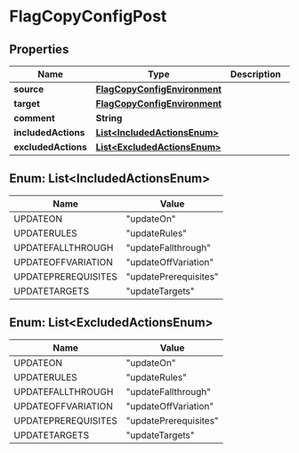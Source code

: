

# FlagCopyConfigPost


## Properties

Name | Type | Description | Notes
------------ | ------------- | ------------- | -------------
**source** | [**FlagCopyConfigEnvironment**](FlagCopyConfigEnvironment.md) |  | 
**target** | [**FlagCopyConfigEnvironment**](FlagCopyConfigEnvironment.md) |  | 
**comment** | **String** |  |  [optional]
**includedActions** | [**List&lt;IncludedActionsEnum&gt;**](#List&lt;IncludedActionsEnum&gt;) |  |  [optional]
**excludedActions** | [**List&lt;ExcludedActionsEnum&gt;**](#List&lt;ExcludedActionsEnum&gt;) |  |  [optional]



## Enum: List&lt;IncludedActionsEnum&gt;

Name | Value
---- | -----
UPDATEON | &quot;updateOn&quot;
UPDATERULES | &quot;updateRules&quot;
UPDATEFALLTHROUGH | &quot;updateFallthrough&quot;
UPDATEOFFVARIATION | &quot;updateOffVariation&quot;
UPDATEPREREQUISITES | &quot;updatePrerequisites&quot;
UPDATETARGETS | &quot;updateTargets&quot;



## Enum: List&lt;ExcludedActionsEnum&gt;

Name | Value
---- | -----
UPDATEON | &quot;updateOn&quot;
UPDATERULES | &quot;updateRules&quot;
UPDATEFALLTHROUGH | &quot;updateFallthrough&quot;
UPDATEOFFVARIATION | &quot;updateOffVariation&quot;
UPDATEPREREQUISITES | &quot;updatePrerequisites&quot;
UPDATETARGETS | &quot;updateTargets&quot;



